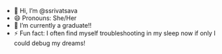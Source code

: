 - 👋 Hi, I’m @ssrivatsava
- 😄 Pronouns: She/Her
- 🌱 I’m currently a graduate!!
- ⚡ Fun fact: I often find myself troubleshooting in my sleep now if only I could debug my dreams!

<!---
ssrivatsava7/ssrivatsava7 is a ✨ special ✨ repository because its `README.md` (this file) appears on your GitHub profile.
You can click the Preview link to take a look at your changes.
--->

